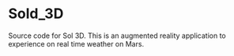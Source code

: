 Sold_3D
=======

Source code for Sol 3D. This is an augmented reality application to experience on real time weather on Mars.

